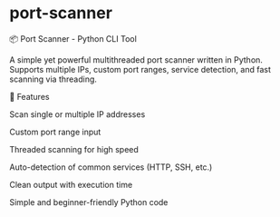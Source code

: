# port-scanner
📦 Port Scanner - Python CLI Tool

A simple yet powerful multithreaded port scanner written in Python.
Supports multiple IPs, custom port ranges, service detection, and fast scanning via threading.

🚀 Features

Scan single or multiple IP addresses

Custom port range input

Threaded scanning for high speed

Auto-detection of common services (HTTP, SSH, etc.)

Clean output with execution time

Simple and beginner-friendly Python code

